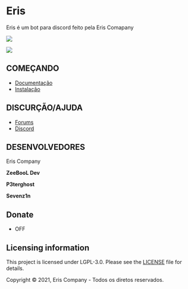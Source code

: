 # Eris
Eris é um bot para discord feito pela Eris Comapany

![](https://media.discordapp.net/attachments/758898628747591725/851558417391026176/6c89c0aaf4f8cb5b425f2741b3aceca7.webp)

<a href="https://discord.gg/jNN86bc5M5"><img src="https://img.shields.io/discord/373199722573201408?label=discord&color=7289DA&logo=discord"></a>

## COMEÇANDO

- [Documentação](http://google.com/)
- [Instalação](https://google.com)

## DISCURÇÃO/AJUDA
- [Forums](https://forums.pmmp.io/)
- [Discord](https://discord.gg/jNN86bc5M5)

## DESENVOLVEDORES

Eris Company

**ZeeBooL Dev**

**P3terghost**

**Sevenz1n**

## Donate
- OFF

## Licensing information
This project is licensed under LGPL-3.0. Please see the [LICENSE](/LICENSE) file for details.

Copyright &copy; 2021, Eris Company - Todos os diretos reservados.
